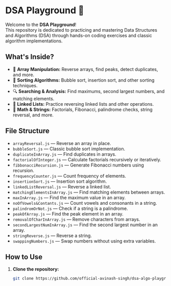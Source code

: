 # DSA Playground 🚀

Welcome to the **DSA Playground**!  
This repository is dedicated to practicing and mastering Data Structures and Algorithms (DSA) through hands-on coding exercises and classic algorithm implementations.

## What's Inside?

- 🔢 **Array Manipulation:** Reverse arrays, find peaks, detect duplicates, and more.
- 🔄 **Sorting Algorithms:** Bubble sort, insertion sort, and other sorting techniques.
- 🔍 **Searching & Analysis:** Find maximums, second largest numbers, and matching elements.
- 🔗 **Linked Lists:** Practice reversing linked lists and other operations.
- 🧮 **Math & Strings:** Factorials, Fibonacci, palindrome checks, string reversal, and more.

## File Structure

- `arrayReversal.js` — Reverse an array in place.
- `bubbleSort.js` — Classic bubble sort implementation.
- `duplicateInArray.js` — Find duplicates in arrays.
- `factorialOfInteger.js` — Calculate factorials recursively or iteratively.
- `fibbonacciRecursion.js` — Generate Fibonacci numbers using recursion.
- `frequencyCounter.js` — Count frequency of elements.
- `insertionSort.js` — Insertion sort algorithm.
- `linkedListReversal.js` — Reverse a linked list.
- `matchingElementsInArray.js` — Find matching elements between arrays.
- `maxInArray.js` — Find the maximum value in an array.
- `noOfVowels&Contants.js` — Count vowels and consonants in a string.
- `palindromOrNot.js` — Check if a string is a palindrome.
- `peakOfArray.js` — Find the peak element in an array.
- `removalOfCharInArray.js` — Remove characters from arrays.
- `secondLargestNumInArray.js` — Find the second largest number in an array.
- `stringReverse.js` — Reverse a string.
- `swappingNumbers.js` — Swap numbers without using extra variables.

## How to Use

1. **Clone the repository:**
   ```sh
   git clone https://github.com/official-avinash-singh/dsa-algo-playground.git